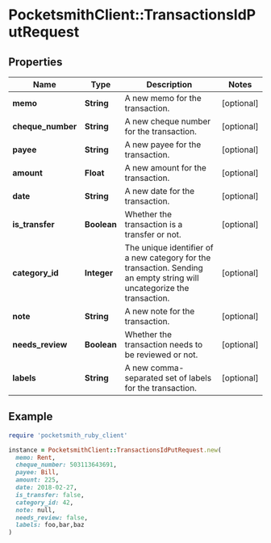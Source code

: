# PocketsmithClient::TransactionsIdPutRequest

## Properties

| Name | Type | Description | Notes |
| ---- | ---- | ----------- | ----- |
| **memo** | **String** | A new memo for the transaction. | [optional] |
| **cheque_number** | **String** | A new cheque number for the transaction. | [optional] |
| **payee** | **String** | A new payee for the transaction. | [optional] |
| **amount** | **Float** | A new amount for the transaction. | [optional] |
| **date** | **String** | A new date for the transaction. | [optional] |
| **is_transfer** | **Boolean** | Whether the transaction is a transfer or not. | [optional] |
| **category_id** | **Integer** | The unique identifier of a new category for the transaction. Sending an empty string will uncategorize the transaction. | [optional] |
| **note** | **String** | A new note for the transaction. | [optional] |
| **needs_review** | **Boolean** | Whether the transaction needs to be reviewed or not. | [optional] |
| **labels** | **String** | A new comma-separated set of labels for the transaction. | [optional] |

## Example

```ruby
require 'pocketsmith_ruby_client'

instance = PocketsmithClient::TransactionsIdPutRequest.new(
  memo: Rent,
  cheque_number: 503113643691,
  payee: Bill,
  amount: 225,
  date: 2018-02-27,
  is_transfer: false,
  category_id: 42,
  note: null,
  needs_review: false,
  labels: foo,bar,baz
)
```

